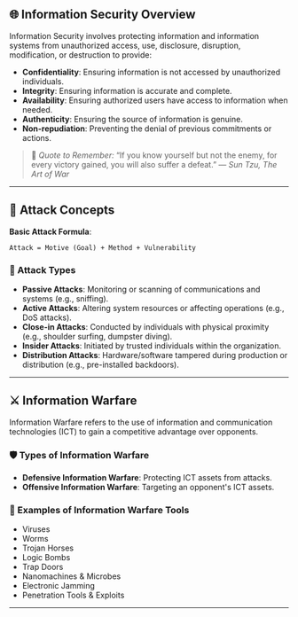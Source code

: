 ## 🌐 Information Security Overview

Information Security involves protecting information and information systems from unauthorized access, use, disclosure, disruption, modification, or destruction to provide:

- **Confidentiality**: Ensuring information is not accessed by unauthorized individuals.
- **Integrity**: Ensuring information is accurate and complete.
- **Availability**: Ensuring authorized users have access to information when needed.
- **Authenticity**: Ensuring the source of information is genuine.
- **Non-repudiation**: Preventing the denial of previous commitments or actions.

> 🧠 *Quote to Remember:* “If you know yourself but not the enemy, for every victory gained, you will also suffer a defeat.” — *Sun Tzu, The Art of War*

---

## 🎯 Attack Concepts

**Basic Attack Formula**:
```
Attack = Motive (Goal) + Method + Vulnerability
```

### 🔐 Attack Types
- **Passive Attacks**: Monitoring or scanning of communications and systems (e.g., sniffing).
- **Active Attacks**: Altering system resources or affecting operations (e.g., DoS attacks).
- **Close-in Attacks**: Conducted by individuals with physical proximity (e.g., shoulder surfing, dumpster diving).
- **Insider Attacks**: Initiated by trusted individuals within the organization.
- **Distribution Attacks**: Hardware/software tampered during production or distribution (e.g., pre-installed backdoors).

---

## ⚔️ Information Warfare

Information Warfare refers to the use of information and communication technologies (ICT) to gain a competitive advantage over opponents.

### 🛡️ Types of Information Warfare

- **Defensive Information Warfare**: Protecting ICT assets from attacks.
- **Offensive Information Warfare**: Targeting an opponent's ICT assets.

### 🧨 Examples of Information Warfare Tools
- Viruses
- Worms
- Trojan Horses
- Logic Bombs
- Trap Doors
- Nanomachines & Microbes
- Electronic Jamming
- Penetration Tools & Exploits

---
